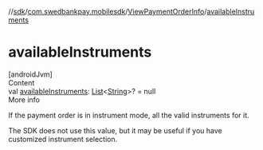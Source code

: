 //[sdk](../../../index.md)/[com.swedbankpay.mobilesdk](../index.md)/[ViewPaymentOrderInfo](index.md)/[availableInstruments](available-instruments.md)



# availableInstruments  
[androidJvm]  
Content  
val [availableInstruments](available-instruments.md): [List](https://kotlinlang.org/api/latest/jvm/stdlib/kotlin.collections/-list/index.html)<[String](https://kotlinlang.org/api/latest/jvm/stdlib/kotlin/-string/index.html)>? = null  
More info  


If the payment order is in instrument mode, all the valid instruments for it.



The SDK does not use this value, but it may be useful if you have customized instrument selection.

  



